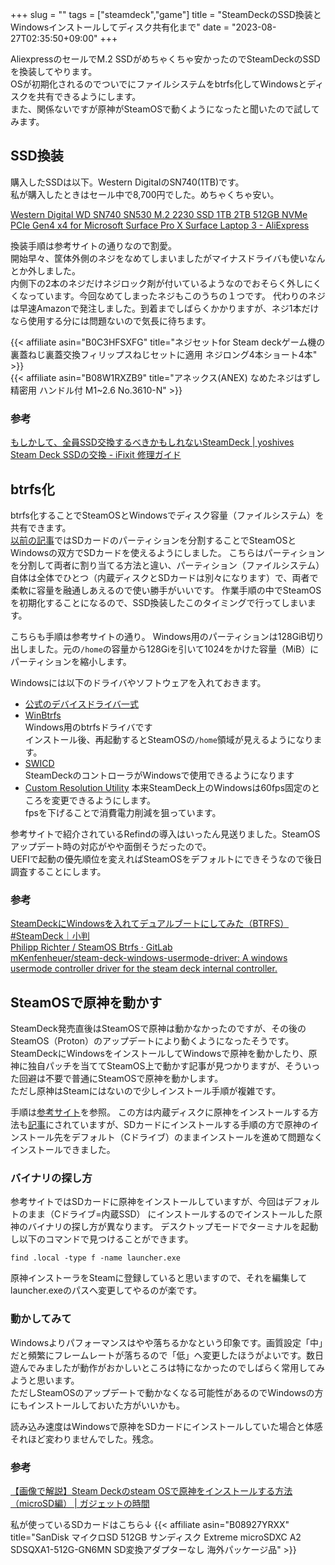 +++
slug = ""
tags = ["steamdeck","game"]
title = "SteamDeckのSSD換装とWindowsインストールしてディスク共有化まで"
date = "2023-08-27T02:35:50+09:00"
+++

AliexpressのセールでM.2 SSDがめちゃくちゃ安かったのでSteamDeckのSSDを換装してやります。  
OSが初期化されるのでついでにファイルシステムをbtrfs化してWindowsとディスクを共有できるようにします。  
また、関係ないですが原神がSteamOSで動くようになったと聞いたので試してみます。

<!--more-->

## SSD換装

購入したSSDは以下。Western DigitalのSN740(1TB)です。  
私が購入したときはセール中で8,700円でした。めちゃくちゃ安い。

[Western Digital WD SN740 SN530 M.2 2230 SSD 1TB 2TB 512GB NVMe PCIe Gen4 x4 for Microsoft Surface Pro X Surface Laptop 3 - AliExpress](https://s.click.aliexpress.com/e/_DmPObuP)

換装手順は参考サイトの通りなので割愛。  
開始早々、筐体外側のネジをなめてしまいましたがマイナスドライバも使いなんとか外しました。  
内側下の2本のネジだけネジロック剤が付いているようなのでおそらく外しにくくなっています。今回なめてしまったネジもこのうちの１つです。
代わりのネジは早速Amazonで発注しました。到着までしばらくかかりますが、ネジ1本だけなら使用する分には問題ないので気長に待ちます。  

{{< affiliate asin="B0C3HFSXFG" title="ネジセットfor Steam deckゲーム機の裏蓋ねじ裏蓋交換フィリップスねじセットに適用 ネジロング4本ショート4本" >}}  
{{< affiliate asin="B08W1RXZB9" title="アネックス(ANEX) なめたネジはずし 精密用 ハンドル付 M1~2.6 No.3610-N" >}}

### 参考

[もしかして、全員SSD交換するべきかもしれないSteamDeck | yoshives](https://yoshives.com/steamdeck-ssd-upgrade/)  
[Steam Deck SSDの交換 - iFixit 修理ガイド](https://jp.ifixit.com/Guide/Steam+Deck+SSD%E3%81%AE%E4%BA%A4%E6%8F%9B/148989)

## btrfs化

btrfs化することでSteamOSとWindowsでディスク容量（ファイルシステム）を共有できます。  
[以前の記事](../steam-deck-windows-sd-card/)ではSDカードのパーティションを分割することでSteamOSとWindowsの双方でSDカードを使えるようにしました。
こちらはパーティションを分割して両者に割り当てる方法と違い、パーティション（ファイルシステム）自体は全体でひとつ（内蔵ディスクとSDカードは別々になります）で、両者で柔軟に容量を融通しあえるので使い勝手がいいです。
作業手順の中でSteamOSを初期化することになるので、SSD換装したこのタイミングで行ってしまいます。

こちらも手順は参考サイトの通り。
Windows用のパーティションは128GiB切り出しました。元の`/home`の容量から128Giを引いて1024をかけた容量（MiB）にパーティションを縮小します。

Windowsには以下のドライバやソフトウェアを入れておきます。

* [公式のデバイスドライバ一式](https://help.steampowered.com/ja/faqs/view/6121-ECCD-D643-BAA8)
* [WinBtrfs](https://github.com/maharmstone/btrfs)  
    Windows用のbtrfsドライバです  
    インストール後、再起動するとSteamOSの`/home`領域が見えるようになります。
* [SWICD](https://github.com/mKenfenheuer/steam-deck-windows-usermode-driver)  
    SteamDeckのコントローラがWindowsで使用できるようになります
* [Custom Resolution Utility](https://tonchikiroku.com/steamdeck-refresh-rate-40hz-how-to/)
    本来SteamDeck上のWindowsは60fps固定のところを変更できるようにします。  
    fpsを下げることで消費電力削減を狙っています。

参考サイトで紹介されているRefindの導入はいったん見送りました。SteamOSアップデート時の対応がやや面倒そうだったので。  
UEFIで起動の優先順位を変えればSteamOSをデフォルトにできそうなので後日調査することにします。

### 参考

[SteamDeckにWindowsを入れてデュアルブートにしてみた（BTRFS） #SteamDeck｜小判](https://note.com/asami_konno/n/n9fdb07744546#e69be92a-8df1-4f72-8b86-d64c51a79382)  
[Philipp Richter / SteamOS Btrfs · GitLab](https://gitlab.com/popsulfr/steamos-btrfs)  
[mKenfenheuer/steam-deck-windows-usermode-driver: A windows usermode controller driver for the steam deck internal controller.](https://github.com/mKenfenheuer/steam-deck-windows-usermode-driver)

## SteamOSで原神を動かす

SteamDeck発売直後はSteamOSで原神は動かなかったのですが、その後のSteamOS（Proton）のアップデートにより動くようになったそうです。  
SteamDeckにWindowsをインストールしてWindowsで原神を動かしたり、原神に独自パッチを当ててSteamOS上で動かす記事が見つかりますが、そういった回避は不要で普通にSteamOSで原神を動かします。  
ただし原神はSteamにはないので少しインストール手順が複雑です。

手順は[参考サイト](https://time-gadget.com/2023/07/27/%E3%80%90%E7%94%BB%E5%83%8F%E3%81%A7%E8%A7%A3%E8%AA%AC%E3%80%91steam-deck%E3%81%AEsteam-os%E3%81%A7%E5%8E%9F%E7%A5%9E%E3%82%92%E3%82%A4%E3%83%B3%E3%82%B9%E3%83%88%E3%83%BC%E3%83%AB%E3%81%99%E3%82%8B/)を参照。
この方は内蔵ディスクに原神をインストールする方法も[記事](https://time-gadget.com/2023/08/17/%E3%80%90%E7%94%BB%E5%83%8F%E3%81%A7%E8%A7%A3%E8%AA%AC%E3%80%91steam-deck%E3%81%AEsteam-os%E3%81%A7%E5%8E%9F%E7%A5%9E%E3%82%92%E3%82%A4%E3%83%B3%E3%82%B9%E3%83%88%E3%83%BC%E3%83%AB%E3%81%99%E3%82%8B-2)にされていますが、SDカードにインストールする手順の方で原神のインストール先をデフォルト（Cドライブ）のままインストールを進めて問題なくインストールできました。

### バイナリの探し方

参考サイトではSDカードに原神をインストールしていますが、今回はデフォルトのまま（Cドライブ=内蔵SSD）
にインストールするのでインストールした原神のバイナリの探し方が異なります。
デスクトップモードでターミナルを起動し以下のコマンドで見つけることができます。

``` shell
find .local -type f -name launcher.exe
```

原神インストーラをSteamに登録していると思いますので、それを編集してlauncher.exeのパスへ変更してやるのが楽です。

### 動かしてみて

Windowsよりパフォーマンスはやや落ちるかなという印象です。画質設定「中」だと頻繁にフレームレートが落ちるので「低」へ変更したほうがよいです。数日遊んでみましたが動作がおかしいところは特になかったのでしばらく常用してみようと思います。  
ただしSteamOSのアップデートで動かなくなる可能性があるのでWindowsの方にもインストールしておいた方がいいかも。

読み込み速度はWindowsで原神をSDカードにインストールしていた場合と体感それほど変わりませんでした。残念。

### 参考

[【画像で解説】Steam Deckのsteam OSで原神をインストールする方法（microSD編） | ガジェットの時間](https://time-gadget.com/2023/07/27/%E3%80%90%E7%94%BB%E5%83%8F%E3%81%A7%E8%A7%A3%E8%AA%AC%E3%80%91steam-deck%E3%81%AEsteam-os%E3%81%A7%E5%8E%9F%E7%A5%9E%E3%82%92%E3%82%A4%E3%83%B3%E3%82%B9%E3%83%88%E3%83%BC%E3%83%AB%E3%81%99%E3%82%8B/)

私が使っているSDカードはこちら↓
{{< affiliate asin="B08927YRXX" title="SanDisk マイクロSD 512GB サンディスク Extreme microSDXC A2 SDSQXA1-512G-GN6MN SD変換アダプターなし 海外パッケージ品" >}}
